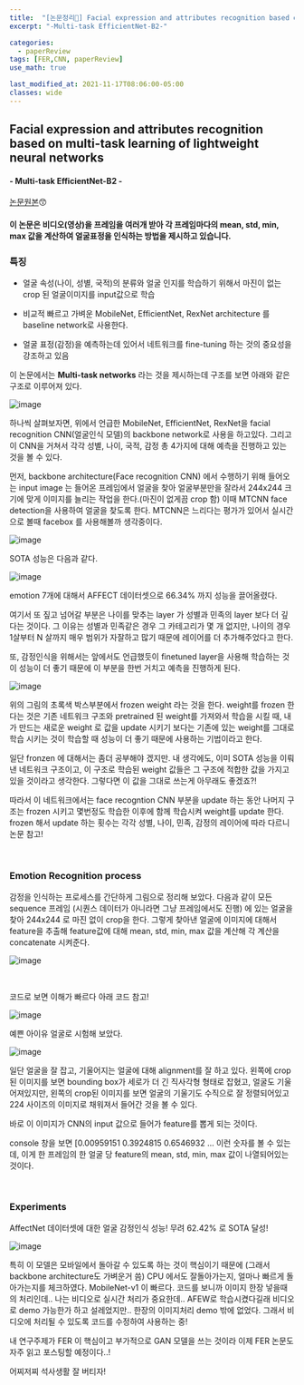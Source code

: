 ```yaml
---
title:  "[논문정리📃] Facial expression and attributes recognition based on multi-task learning of lightweight neural networks"
excerpt: "-Multi-task EfficientNet-B2-"

categories:
  - paperReview
tags: [FER,CNN, paperReview]
use_math: true

last_modified_at: 2021-11-17T08:06:00-05:00
classes: wide
---
```


## Facial expression and attributes recognition based on multi-task learning of lightweight neural networks
#### - Multi-task EfficientNet-B2 - 

[논문원본](https://arxiv.org/abs/2103.17107)😙


#### 이 논문은 비디오(영상)을 프레임을 여러개 받아 각 프레임마다의 mean, std, min, max 값을 계산하여 얼굴표정을 인식하는 방법을 제시하고 있습니다.

### 특징

- 얼굴 속성(나이, 성별, 국적)의 분류와 얼굴 인지를 학습하기 위해서 마진이 없는 crop 된 얼굴이미지를 input값으로 학습

- 비교적 빠르고 가벼운 MobileNet, EfficientNet, RexNet architecture 를 baseline network로 사용한다.

- 얼굴 표정(감정)을 예측하는데 있어서 네트워크를 fine-tuning 하는 것의 중요성을 강조하고 있음

이 논문에서는 **Multi-task networks** 라는 것을 제시하는데 구조를 보면 아래와 같은 구조로 이루어져 있다.

![image](https://user-images.githubusercontent.com/53431568/142212302-f1d4738b-c63c-43e3-b990-e8f5445eaafd.png)

하나씩 살펴보자면, 위에서 언급한 MobileNet, EfficientNet, RexNet을 facial recognition CNN(얼굴인식 모델)의 backbone network로 사용을 하고있다. 그리고 
이 CNN을 거쳐서 각각 성별, 나이, 국적, 감정 총 4가지에 대해 예측을 진행하고 있는 것을 볼 수 있다.

먼저, backbone architecture(Face recognition CNN) 에서 수행하기 위해 들어오는 input image 는 들어온 프레임에서 얼굴을 찾아 얼굴부분만을 잘라서 244x244 크기에 맞게 이미지를 늘리는 작업을 한다.(마진이 없게끔 crop 함) 이때 MTCNN face detection을 사용하여 얼굴을 찾도록 한다. MTCNN은 느리다는 평가가 있어서 실시간으로 볼때 facebox 를 사용해볼까 생각중이다.

![image](https://user-images.githubusercontent.com/53431568/142213131-011bb93c-911b-473f-a639-229aba7cf671.png)



SOTA 성능은 다음과 같다.

![image](https://user-images.githubusercontent.com/53431568/142211562-5d7b1829-9f16-43b1-9a70-70938aea486a.png)

emotion 7개에 대해서 AFFECT 데이터셋으로 66.34% 까지 성능을 끌어올렸다.

여기서 또 짚고 넘어갈 부분은 나이를 맞추는 layer 가 성별과 민족의 layer 보다 더 깊다는 것이다. 그 이유는 성별과 민족같은 경우 그 카테고리가 몇 개 없지만,
나이의 경우 1살부터 N 살까지 매우 범위가 자잘하고 많기 때문에 레이어를 더 추가해주었다고 한다.

또, 감정인식을 위해서는 앞에서도 언급했듯이 finetuned layer을 사용해 학습하는 것이 성능이 더 좋기 때문에 이 부분을 한번 거치고 예측을 진행하게 된다.

![image](https://user-images.githubusercontent.com/53431568/142213370-ecad3b7a-bcb1-4c6e-9f0b-4fffbfce881a.png)

위의 그림의 초록색 박스부분에서 frozen weight 라는 것을 한다. weight를 frozen 한다는 것은 기존 네트워크 구조와 pretrained 된 weight를 가져와서 학습을 시킬 때, 내가 만드는 새로운 weight 로 값을 update 시키기 보다는 기존에 있는 weight를 그대로 학습 시키는 것이 학습할 때 성능이 더 좋기 때문에 사용하는 기법이라고 한다.

일단 fronzen 에 대해서는 좀더 공부해야 겠지만. 내 생각에도, 이미 SOTA 성능을 이뤄낸 네트워크 구조이고, 이 구조로 학습된 weight 값들은 그 구조에 적합한 값을 가지고 있을 것이라고 생각한다. 그렇다면 이 값을 그대로 쓰는게 아무래도 좋겠죠?! 

따라서 이 네트워크에서는 face recogntion CNN 부분을 update 하는 동안 나머지 구조는 frozen 시키고 몇번정도 학습한 이후에 함께 학습시켜 weight를 update 한다.
frozen 해서 update 하는 횟수는 각각 성별, 나이, 민족, 감정의 레이어에 따라 다르니 논문 참고!

<br>

### Emotion Recognition process

감정을 인식하는 프로세스를 간단하게 그림으로 정리해 보았다. 다음과 같이 모든 sequence 프레임 (시퀀스 데이터가 아니라면 그냥 프레임에서도 진행) 에 있는 얼굴을 찾아 244x244 로 마진 없이 crop을 한다. 그렇게 찾아낸 얼굴에 이미지에 대해서 feature을 추출해 feature값에 대해 mean, std, min, max 값을 계산해 각 계산을 concatenate 시켜준다. 

![image](https://user-images.githubusercontent.com/53431568/142214744-6b0adf3f-0266-4783-93f8-363c9984b2bc.png)


<br>

코드로 보면 이해가 빠르다 아래 코드 참고!

![image](https://user-images.githubusercontent.com/53431568/142215150-933f4e92-5279-4c9c-a9dd-a0de7616e322.png)


예쁜 아이유 얼굴로 시험해 보았다.

![image](https://user-images.githubusercontent.com/53431568/142215229-2aa6f73e-85e8-4bda-a2b2-2b29228a0bcd.png)


일단 얼굴을 잘 잡고, 기울어지는 얼굴에 대해 alignment를 잘 하고 있다. 왼쪽에 crop된 이미지를 보면 bounding box가 세로가 더 긴 직사각형 형태로 잡혔고, 얼굴도 기울어져있지만, 왼쪽의 crop된 이미지를 보면 얼굴의 기울기도 수직으로 잘 정렬되어있고 224 사이즈의 이미지로 채워져서 들어간 것을 볼 수 있다.

바로 이 이미지가 CNN의 input 값으로 들어가 feature를 뽑게 되는 것이다.

console 창을 보면 [0.00959151 0.3924815 0.6546932 ...  이런 숫자를 볼 수 있는데, 이게 한 프레임의 한 얼굴 당 feature의  mean, std, min, max 값이 나열되어있는 것이다.

<br>

### Experiments

AffectNet 데이터셋에 대한 얼굴 감정인식 성능! 무려 62.42% 로 SOTA 달성!

![image](https://user-images.githubusercontent.com/53431568/142215663-b635d262-eb3a-4eef-a96e-7e2cc13a601d.png)


특히 이 모델은 모바일에서 돌아갈 수 있도록 하는 것이 핵심이기 때문에 (그래서 backbone architecture도 가벼운거 씀) CPU 에서도 잘돌아가는지, 얼마나 빠르게 돌아가는지를 체크하였다. MobileNet-v1 이 빠르다. 코드를 보니까 이미지 한장 넣을때의 처리인데.. 나는 비디오로 실시간 처리가 중요한데.. AFEW로 학습시켰다길래 비디오로 demo 가능한가 하고 설레었지만.. 한장의 이미지처리 demo 밖에 없었다. 그래서 비디오에 처리될 수 있도록 코드를 수정하여 사용하는 중!


내 연구주제가 FER 이 핵심이고 부가적으로 GAN 모델을 쓰는 것이라 이제 FER 논문도 자주 읽고 포스팅할 예정이다..!

어찌저찌 석사생활 잘 버티자!



